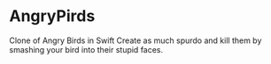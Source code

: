 # AngryPirds
Clone of Angry Birds in Swift
Create as much spurdo and kill them by smashing your bird into their stupid faces.
